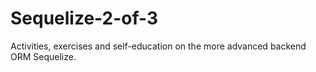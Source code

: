 # Sequelize-2-of-3
Activities, exercises and self-education on the more advanced backend ORM Sequelize.
